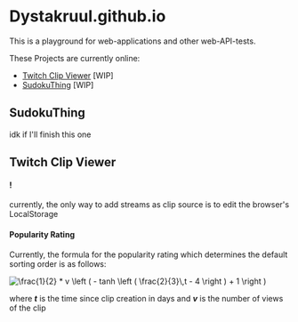 # Dystakruul.github.io

This is a playground for web-applications and other web-API-tests.

These Projects are currently online:

- [Twitch Clip Viewer](https://dystakruul.github.io/DystasClipViewer/) [WIP]
- [SudokuThing](https://dystakruul.github.io/sudokuthing/) [WIP]

## SudokuThing
idk if I'll finish this one

## Twitch Clip Viewer

#### !
currently, the only way to add streams as clip source is to edit the browser's LocalStorage

#### Popularity Rating

Currently, the formula for the popularity rating which determines the default sorting order is as follows:

<img src="https://latex.codecogs.com/gif.latex?\frac{1}{2}&space;*&space;v&space;\left&space;(&space;-&space;tanh&space;\left&space;(&space;\frac{2}{3}\,t&space;-&space;4&space;\right&space;)&space;&plus;&space;1&space;\right&space;)" title="\frac{1}{2} * v \left ( - tanh \left ( \frac{2}{3}\,t - 4 \right ) + 1 \right )" />

where ***t*** is the time since clip creation in days and ***v*** is the number of views of the clip
